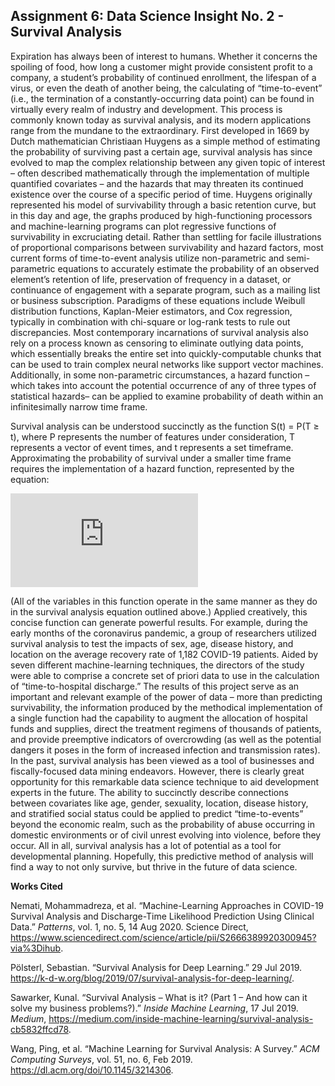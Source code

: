 ## Assignment 6: Data Science Insight No. 2 - Survival Analysis

Expiration has always been of interest to humans. Whether it concerns the spoiling of food, how long a customer might provide consistent profit to a company, a student’s probability of continued enrollment, the lifespan of a virus, or even the death of another being, the calculating of “time-to-event” (i.e., the termination of a constantly-occurring data point) can be found in virtually every realm of industry and development. This process is commonly known today as survival analysis, and its modern applications range from the mundane to the extraordinary. First developed in 1669 by Dutch mathematician Christiaan Huygens as a simple method of estimating the probability of surviving past a certain age, survival analysis has since evolved to map the complex relationship between any given topic of interest – often described mathematically through the implementation of multiple quantified covariates – and the hazards that may threaten its continued existence over the course of a specific period of time. Huygens originally represented his model of survivability through a basic retention curve, but in this day and age, the graphs produced by high-functioning processors and machine-learning programs can plot regressive functions of survivability in excruciating detail. Rather than settling for facile illustrations of proportional comparisons between survivability and hazard factors, most current forms of time-to-event analysis utilize non-parametric and semi-parametric equations to accurately estimate the probability of an observed element’s retention of life, preservation of frequency in a dataset, or continuance of engagement with a separate program, such as a mailing list or business subscription. Paradigms of these equations include Weibull distribution functions, Kaplan-Meier estimators, and Cox regression, typically in combination with chi-square or log-rank tests to rule out discrepancies. Most contemporary incarnations of survival analysis also rely on a process known as censoring to eliminate outlying data points, which essentially breaks the entire set into quickly-computable chunks that can be used to train complex neural networks like support vector machines. Additionally, in some non-parametric circumstances, a hazard function – which takes into account the potential occurrence of any of three types of statistical hazards– can be applied to examine probability of death within an infinitesimally narrow time frame. 

<div>Survival analysis can be understood succinctly as the function S(t) = P(T ≥ t), where P represents the number of features under consideration, T represents a vector of event times, and t represents a set timeframe. Approximating the probability of survival under a smaller time frame requires the implementation of a hazard function, represented by the equation: </div>
  
  ![equation](https://github.com/amartrics/data-150/blob/master/survival.md)
  
(All of the variables in this function operate in the same manner as they do in the survival analysis equation outlined above.) Applied creatively, this concise function can generate powerful results. For example, during the early months of the coronavirus pandemic, a group of researchers utilized survival analysis to test the impacts of sex, age, disease history, and location on the average recovery rate of 1,182 COVID-19 patients. Aided by seven different machine-learning techniques, the directors of the study were able to comprise a concrete set of priori data to use in the calculation of “time-to-hospital discharge.” The results of this project serve as an important and relevant example of the power of data – more than predicting survivability, the information produced by the methodical implementation of a single function had the capability to augment the allocation of hospital funds and supplies, direct the treatment regimens of thousands of patients, and provide preemptive indicators of overcrowding (as well as the potential dangers it poses in the form of increased infection and transmission rates). In the past, survival analysis has been viewed as a tool of businesses and fiscally-focused data mining endeavors. However, there is clearly great opportunity for this remarkable data science technique to aid development experts in the future. The ability to succinctly describe connections between covariates like age, gender, sexuality, location, disease history, and stratified social status could be applied to predict “time-to-events” beyond the economic realm, such as the probability of abuse occurring in domestic environments or of civil unrest evolving into violence, before they occur. All in all, survival analysis has a lot of potential as a tool for developmental planning. Hopefully, this predictive method of analysis will find a way to not only survive, but thrive in the future of data science.

**Works Cited**

Nemati, Mohammadreza, et al. “Machine-Learning Approaches in COVID-19 Survival Analysis and Discharge-Time Likelihood Prediction Using Clinical Data.” *Patterns*, vol. 1, no. 5, 14 Aug 2020. Science Direct, https://www.sciencedirect.com/science/article/pii/S2666389920300945?via%3Dihub. 

Pölsterl, Sebastian. “Survival Analysis for Deep Learning.” 29 Jul 2019. https://k-d-w.org/blog/2019/07/survival-analysis-for-deep-learning/. 

Sawarker, Kunal. “Survival Analysis – What is it? (Part 1 – And how can it solve my business problems?).” *Inside Machine Learning*, 17 Jul 2019. *Medium*, https://medium.com/inside-machine-learning/survival-analysis-cb5832ffcd78. 

Wang, Ping, et al. “Machine Learning for Survival Analysis: A Survey.” *ACM Computing Surveys*, vol. 51, no. 6, Feb 2019. https://dl.acm.org/doi/10.1145/3214306. 
